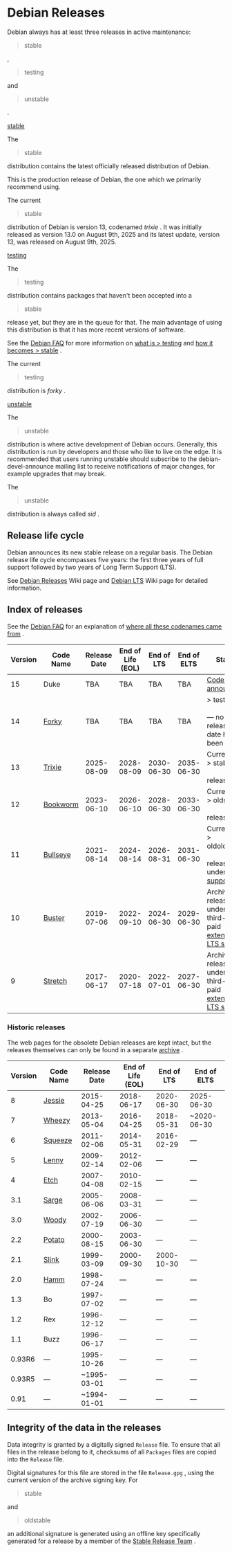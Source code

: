 Debian Releases
==========

 Debian always has at least
three releases in active maintenance:
>  stable

 ,
>  testing

 and
>  unstable

 .

[stable](https://www.debian.org/releases/stable/)

 The
>  stable

 distribution contains the latest officially released distribution of Debian.

 This is the production release of Debian, the one which we primarily recommend using.

 The current
>  stable

 distribution of Debian is version 13, codenamed  *trixie*  .
It was initially released as version 13.0 on August 9th, 2025 and its latest update, version 13, was released on August 9th, 2025.

[testing](https://www.debian.org/releases/testing/)

 The
>  testing

 distribution contains packages that haven't been accepted into a
>  stable

 release yet, but they are in the queue for that. The main advantage of using this distribution is that it has more recent versions of software.

 See the [Debian FAQ](https://www.debian.org/doc/manuals/debian-faq/) for more information on [what is > testing](https://www.debian.org/doc/manuals/debian-faq/ftparchives#testing) and [how it becomes > stable](https://www.debian.org/doc/manuals/debian-faq/ftparchives#frozen) .

 The current
>  testing

 distribution is  *forky*  .

[unstable](https://www.debian.org/releases/unstable/)

 The
>  unstable

 distribution is where active development of Debian occurs. Generally, this distribution is run by developers and those who like to live on the edge. It is recommended that users running unstable should subscribe to the debian-devel-announce mailing list to receive notifications of major changes, for example upgrades that may break.

 The
>  unstable

 distribution is always called  *sid*  .

 Release life cycle
----------

 Debian announces its new stable release on a regular basis. The Debian release life cycle encompasses five years: the first three years of full support followed by two years of Long Term Support (LTS).

 See [Debian Releases](https://wiki.debian.org/DebianReleases) Wiki page and [Debian LTS](https://wiki.debian.org/LTS) Wiki page for detailed information.

 Index of releases
----------

 See the [Debian FAQ](https://www.debian.org/doc/manuals/debian-faq/) for an explanation of [where all these codenames came from](https://www.debian.org/doc/manuals/debian-faq/ftparchives#sourceforcodenames) .

| Version|                        Code Name                       | Release Date| End of Life (EOL)| End of LTS| End of ELTS|                                                 Status                                                 |
|--------|--------------------------------------------------------|-------------|------------------|-----------|------------|--------------------------------------------------------------------------------------------------------|
|   15   |                          Duke                          |     TBA     |        TBA       |    TBA    |     TBA    |      [Codename announced](https://lists.debian.org/debian-devel-announce/2025/01/msg00004.html)      |
|   14   |    [Forky](https://www.debian.org/releases/forky/)   |     TBA     |        TBA       |    TBA    |     TBA    |                          >  testing<br/><br/> — no release date has been set                           |
|   13   |   [Trixie](https://www.debian.org/releases/trixie/)  |  2025-08-09 |    2028-08-09    | 2030-06-30| 2035-06-30 |                                 Current<br/>>  stable<br/><br/> release                                |
|   12   | [Bookworm](https://www.debian.org/releases/bookworm/)|  2023-06-10 |    2026-06-10    | 2028-06-30| 2033-06-30 |                               Current<br/>>  oldstable<br/><br/> release                               |
|   11   | [Bullseye](https://www.debian.org/releases/bullseye/)|  2021-08-14 |    2024-08-14    | 2026-08-31| 2031-06-30 |    Current<br/>>  oldoldstable<br/><br/> release, under [LTS support](https://wiki.debian.org/LTS)   |
|   10   |   [Buster](https://www.debian.org/releases/buster/)  |  2019-07-06 |    2022-09-10    | 2024-06-30| 2029-06-30 | Archived release, under third-party paid [extended LTS support](https://wiki.debian.org/LTS/Extended)|
|    9   |  [Stretch](https://www.debian.org/releases/stretch/) |  2017-06-17 |    2020-07-18    | 2022-07-01| 2027-06-30 | Archived release, under third-party paid [extended LTS support](https://wiki.debian.org/LTS/Extended)|

###  Historic releases  ###

 The web pages for the obsolete Debian releases are kept intact, but
the releases themselves can only be found in a separate [archive](https://www.debian.org/distrib/archive) .

| Version|                       Code Name                      | Release Date| End of Life (EOL)| End of LTS| End of ELTS |
|--------|------------------------------------------------------|-------------|------------------|-----------|-------------|
|    8   |  [Jessie](https://www.debian.org/releases/jessie/) |  2015-04-25 |    2018-06-17    | 2020-06-30|  2025-06-30 |
|    7   |  [Wheezy](https://www.debian.org/releases/wheezy/) |  2013-05-04 |    2016-04-25    | 2018-05-31| \~2020-06-30|
|    6   | [Squeeze](https://www.debian.org/releases/squeeze/)|  2011-02-06 |    2014-05-31    | 2016-02-29|      —      |
|    5   |   [Lenny](https://www.debian.org/releases/lenny/)  |  2009-02-14 |    2012-02-06    |     —     |      —      |
|    4   |    [Etch](https://www.debian.org/releases/etch/)   |  2007-04-08 |    2010-02-15    |     —     |      —      |
|   3.1  |   [Sarge](https://www.debian.org/releases/sarge/)  |  2005-06-06 |    2008-03-31    |     —     |      —      |
|   3.0  |   [Woody](https://www.debian.org/releases/woody/)  |  2002-07-19 |    2006-06-30    |     —     |      —      |
|   2.2  |  [Potato](https://www.debian.org/releases/potato/) |  2000-08-15 |    2003-06-30    |     —     |      —      |
|   2.1  |   [Slink](https://www.debian.org/releases/slink/)  |  1999-03-09 |    2000-09-30    | 2000-10-30|      —      |
|   2.0  |    [Hamm](https://www.debian.org/releases/hamm/)   |  1998-07-24 |         —        |     —     |      —      |
|   1.3  |                          Bo                          |  1997-07-02 |         —        |     —     |      —      |
|   1.2  |                          Rex                         |  1996-12-12 |         —        |     —     |      —      |
|   1.1  |                         Buzz                         |  1996-06-17 |         —        |     —     |      —      |
| 0.93R6 |                           —                          |  1995-10-26 |         —        |     —     |      —      |
| 0.93R5 |                           —                          | \~1995-03-01|         —        |     —     |      —      |
|  0.91  |                           —                          | \~1994-01-01|         —        |     —     |      —      |

 Integrity of the data in the releases
----------

 Data integrity is granted by a digitally signed ` Release ` file. To ensure that all files in the release belong to it, checksums of
all ` Packages ` files are copied into the ` Release ` file.

 Digital signatures for this file are stored in the file ` Release.gpg ` , using the current version of the archive signing
key. For
>  stable

 and
>  oldstable

 an additional signature is
generated using an offline key specifically generated for a release
by a member of the [Stable Release Team](https://www.debian.org/intro/organization#release-team) .
